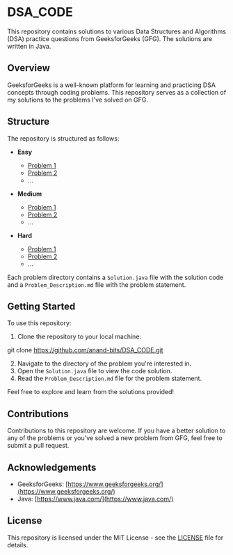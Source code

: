 # DSA_CODE

This repository contains solutions to various Data Structures and Algorithms (DSA) practice questions from GeeksforGeeks (GFG). The solutions are written in Java.

## Overview

GeeksforGeeks is a well-known platform for learning and practicing DSA concepts through coding problems. This repository serves as a collection of my solutions to the problems I've solved on GFG.

## Structure

The repository is structured as follows:

- **Easy**
  - [Problem 1](Easy/Problem_1)
  - [Problem 2](Easy/Problem_2)
  - ...
  
- **Medium**
  - [Problem 1](Medium/Problem_1)
  - [Problem 2](Medium/Problem_2)
  - ...
  
- **Hard**
  - [Problem 1](Hard/Problem_1)
  - [Problem 2](Hard/Problem_2)
  - ...

Each problem directory contains a `Solution.java` file with the solution code and a `Problem_Description.md` file with the problem statement.

## Getting Started

To use this repository:

1. Clone the repository to your local machine:

git clone https://github.com/anand-bits/DSA_CODE.git

2. Navigate to the directory of the problem you're interested in.
3. Open the `Solution.java` file to view the code solution.
4. Read the `Problem_Description.md` file for the problem statement.

Feel free to explore and learn from the solutions provided!

## Contributions

Contributions to this repository are welcome. If you have a better solution to any of the problems or you've solved a new problem from GFG, feel free to submit a pull request.

## Acknowledgements

- GeeksforGeeks: [https://www.geeksforgeeks.org/](https://www.geeksforgeeks.org/)
- Java: [https://www.java.com/](https://www.java.com/)

## License

This repository is licensed under the MIT License - see the [LICENSE](LICENSE) file for details.
